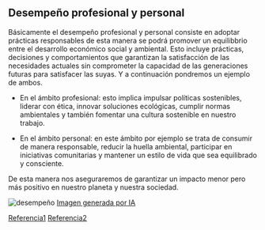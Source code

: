 ## Desempeño profesional y personal

Básicamente el desempeño profesional y personal consiste en adoptar
prácticas responsables de esta manera se podrá promover un equilibbrio 
entre el desarrollo económico social y ambiental. Esto incluye prácticas,
decisiones y comportamientos que garantizan la satisfacción de las necesidades
actuales sin comprometer la capacidad de las generaciones futuras para satisfacer
las suyas. Y a continuación pondremos un ejemplo de ambos.

* En el ámbito profesional: esto implica impulsar políticas sostenibles, liderar con
  ética, innovar soluciones ecológicas, cumplir normas ambientales y también fomentar
  una cultura sostenible en nuestro trabajo.

* En el ámbito personal: en este ámbito por ejemplo se trata de consumir de manera
  responsable, reducir la huella ambiental, participar en iniciativas comunitarias
  y mantener un estilo de vida que sea equilibrado y consciente.

De esta manera nos aseguraremos de garantizar un impacto menor pero más positivo en
nuestro planeta y nuestra sociedad.

![desempeño](img/desempeño.jpg)
[Imagen generada por IA](https://chatgpt.com/)

[Referencia1](https://www.gadisa.es/blog/desarrollo-profesional-sostenible-como-fomentarlo/)
[Referencia2](https://www.thelemontreeeducation.com/el-mundo-sostenible-a-traves-de-tu-desarrollo-personal/)
